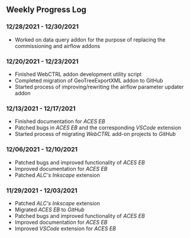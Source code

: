 ## Weekly Progress Log

### **12/28/2021 - 12/30/2021**
- Worked on data query addon for the purpose of replacing the commissioning and airflow addons

### **12/20/2021 - 12/23/2021**
- Finished WebCTRL addon development utility script
- Completed migration of GeoTreeExportXML addon to GitHub
- Started process of improving/rewriting the airflow parameter updater addon

### **12/13/2021 - 12/17/2021**
- Finished documentation for *ACES EB*
- Patched bugs in *ACES EB* and the corresponding *VSCode* extension
- Started process of migrating *WebCTRL* add-on projects to *GitHub*

### **12/06/2021 - 12/10/2021**
- Patched bugs and improved functionality of *ACES EB*
- Improved documentation for *ACES EB*
- Patched *ALC's Inkscape* extension

### **11/29/2021 - 12/03/2021**
- Patched *ALC's Inkscape* extension
- Migrated *ACES EB* to *GitHub*
- Patched bugs and improved functionality of *ACES EB*
- Improved documentation for *ACES EB*
- Improved *VSCode* extension for *ACES EB*
